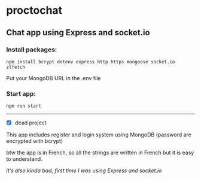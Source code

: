 # proctochat

**Chat app using Express and socket.io**
---
### Install packages:
```
npm install bcrypt dotenv express http https mongoose socket.io zlfetch
```
Put your MongoDB URL in the .env file

### Start app:
```
npm run start
```
---

- [x] dead project

This app includes register and login system using MongoDB (password are encrypted with bcrypt)

btw the app is in French, so all the strings are written in French but it is easy to understand.

*it's also kinda bad, first time I was using Express and socket.io*




